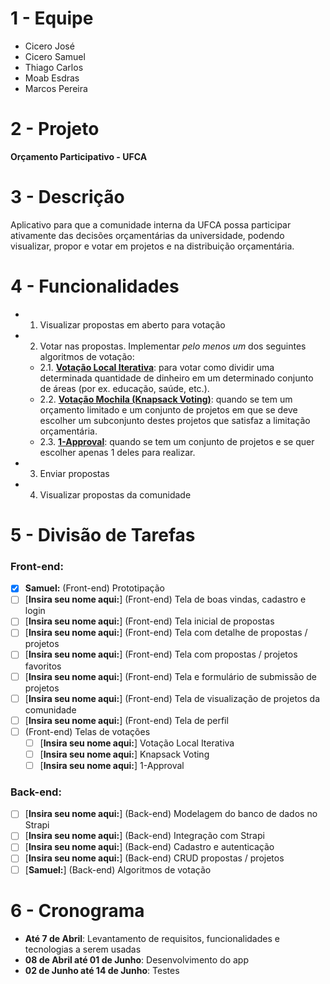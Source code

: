 # 1 - Equipe

- Cicero José
- Cicero Samuel
- Thiago Carlos
- Moab Esdras
- Marcos Pereira

# 2 - Projeto

**Orçamento Participativo - UFCA**

# 3 - Descrição

Aplicativo para que a comunidade interna da UFCA possa participar ativamente das decisões orçamentárias da universidade, podendo visualizar, propor e votar em projetos e na distribuição orçamentária.

# 4 - Funcionalidades

- 1. Visualizar propostas em aberto para votação
- 2. Votar nas propostas. Implementar *pelo menos um* dos seguintes algoritmos de votação:
    - 2.1. [**Votação Local Iterativa**](https://stacks.stanford.edu/file/druid:mf806mq4601/Final-augmented.pdf): para votar como dividir uma determinada quantidade de dinheiro em um determinado conjunto de áreas (por ex. educação, saúde, etc.).
    - 2.2. [**Votação Mochila (Knapsack Voting)**](https://dl.acm.org/doi/pdf/10.1145/3340230): quando se tem um orçamento limitado e um conjunto de projetos em que se deve escolher um subconjunto destes projetos que satisfaz a limitação orçamentária.
    - 2.3. [**1-Approval**](https://devavrat.mit.edu/wp-content/uploads/2017/11/Ranking-Compare-don%E2%80%99t-Score.pdf): quando se tem um conjunto de projetos e se quer escolher apenas 1 deles para realizar.
- 3. Enviar propostas
- 4. Visualizar propostas da comunidade

# 5 - Divisão de Tarefas

### Front-end:

- [x] **Samuel:** (Front-end) Prototipação
- [ ] [**Insira seu nome aqui:**] (Front-end) Tela de boas vindas, cadastro e login
- [ ] [**Insira seu nome aqui:**] (Front-end) Tela inicial de propostas
- [ ] [**Insira seu nome aqui:**] (Front-end) Tela com detalhe de propostas / projetos
- [ ] [**Insira seu nome aqui:**] (Front-end) Tela com propostas / projetos favoritos
- [ ] [**Insira seu nome aqui:**] (Front-end) Tela e formulário de submissão de projetos
- [ ] [**Insira seu nome aqui:**] (Front-end) Tela de visualização de projetos da comunidade
- [ ] [**Insira seu nome aqui:**] (Front-end) Tela de perfil
- [ ] (Front-end) Telas de votações
    - [ ] [**Insira seu nome aqui:**] Votação Local Iterativa
    - [ ] [**Insira seu nome aqui:**] Knapsack Voting
    - [ ] [**Insira seu nome aqui:**] 1-Approval

### Back-end:

- [ ] [**Insira seu nome aqui:**] (Back-end) Modelagem do banco de dados no Strapi
- [ ] [**Insira seu nome aqui:**] (Back-end) Integração com Strapi
- [ ] [**Insira seu nome aqui:**] (Back-end) Cadastro e autenticação
- [ ] [**Insira seu nome aqui:**] (Back-end) CRUD propostas / projetos
- [ ] [**Samuel:**] (Back-end) Algoritmos de votação

# 6 - Cronograma

- **Até 7 de Abril**: Levantamento de requisitos, funcionalidades e tecnologias a serem usadas
- **08 de Abril até 01 de Junho**: Desenvolvimento do app
- **02 de Junho até 14 de Junho**: Testes